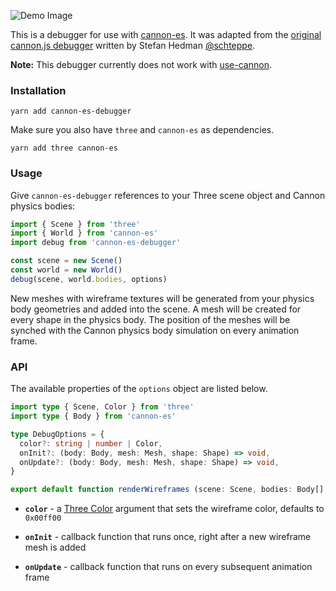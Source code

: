 ![Demo Image](https://i.imgur.com/2Bf8KfJ.png)


This is a debugger for use with [cannon-es](https://github.com/pmndrs/cannon-es). It was adapted from the [original cannon.js debugger](https://github.com/schteppe/cannon.js/blob/master/tools/threejs/CannonDebugRenderer.js) written by Stefan Hedman [@schteppe](https://github.com/schteppe).

**Note:** This debugger currently does not work with [use-cannon](https://github.com/pmndrs/use-cannon).


### Installation


```
yarn add cannon-es-debugger
```

Make sure you also have `three` and `cannon-es` as dependencies.

```
yarn add three cannon-es
```

### Usage

Give `cannon-es-debugger` references to your Three scene object and Cannon physics bodies:

```js
import { Scene } from 'three'
import { World } from 'cannon-es'
import debug from 'cannon-es-debugger'

const scene = new Scene()
const world = new World()
debug(scene, world.bodies, options)
```

New meshes with wireframe textures will be generated from your physics body geometries and added into the scene. A mesh will be created for every shape in the physics body. The position of the meshes will be synched with the Cannon physics body simulation on every animation frame.



### API

The available properties of the `options` object are listed below.

```typescript
import type { Scene, Color } from 'three'
import type { Body } from 'cannon-es'

type DebugOptions = {
  color?: string | number | Color,
  onInit?: (body: Body, mesh: Mesh, shape: Shape) => void,
  onUpdate?: (body: Body, mesh: Mesh, shape: Shape) => void,
}

export default function renderWireframes (scene: Scene, bodies: Body[], options: DebugOptions): void
```

* **`color`** - a [Three Color](https://threejs.org/docs/#api/en/math/Color) argument that sets the wireframe color, defaults to `0x00ff00`

* **`onInit`** - callback function that runs once, right after a new wireframe mesh is added

* **`onUpdate`** - callback function that runs on every subsequent animation frame